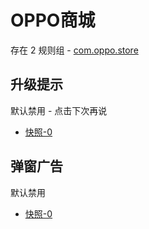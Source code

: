 # OPPO商城

存在 2 规则组 - [com.oppo.store](/src/apps/com.oppo.store.ts)

## 升级提示

默认禁用 - 点击下次再说

- [快照-0](https://i.gkd.li/i/13295202)

## 弹窗广告

默认禁用

- [快照-0](https://i.gkd.li/i/13295201)
